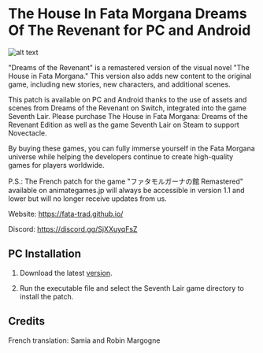 # The House In Fata Morgana Dreams Of The Revenant for PC and Android
![alt text](https://raw.githubusercontent.com/MysticHaze157/fata-morgana-remastered-french/main/Accueil.jpg)

"Dreams of the Revenant" is a remastered version of the visual novel "The House in Fata Morgana."
This version also adds new content to the original game, including new stories, new characters, and additional scenes.

This patch is available on PC and Android thanks to the use of assets and scenes from Dreams of the Revenant on Switch, integrated into the game Seventh Lair.
Please purchase The House in Fata Morgana: Dreams of the Revenant Edition as well as the game Seventh Lair on Steam to support Novectacle.

By buying these games, you can fully immerse yourself in the Fata Morgana universe while helping the developers continue to create high-quality games for players worldwide.

P.S.: The French patch for the game "ファタモルガーナの館 Remastered" available on animategames.jp will always be accessible in version 1.1 and lower but will no longer receive updates from us.

Website: https://fata-trad.github.io/

Discord: https://discord.gg/SjXXuyqFsZ

## PC Installation
1. Download the latest [version](https://github.com/MysticHaze157/fata-morgana-remastered-french/releases).

2. Run the executable file and select the Seventh Lair game directory to install the patch.

## Credits

French translation: Samia and Robin Margogne
